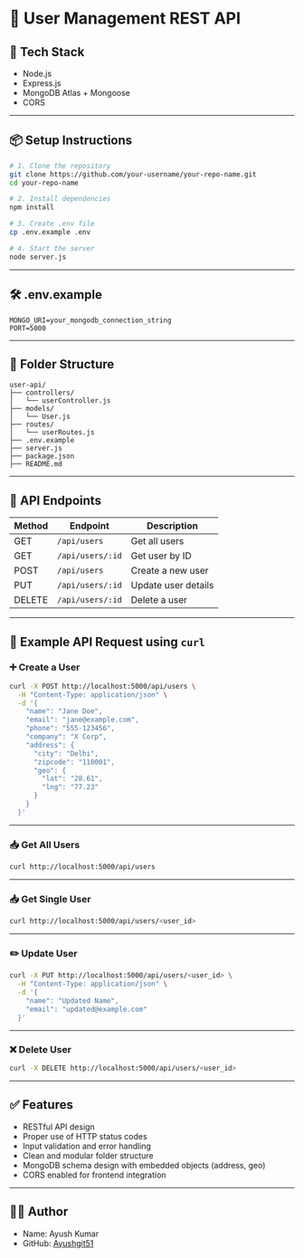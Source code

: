 # 📘 User Management REST API

## 🚀 Tech Stack

- Node.js
- Express.js
- MongoDB Atlas + Mongoose
- CORS

---

## 📦 Setup Instructions

```bash
# 1. Clone the repository
git clone https://github.com/your-username/your-repo-name.git
cd your-repo-name

# 2. Install dependencies
npm install

# 3. Create .env file
cp .env.example .env

# 4. Start the server
node server.js
```

---

## 🛠 .env.example

```env
MONGO_URI=your_mongodb_connection_string
PORT=5000
```

---

## 📂 Folder Structure

```
user-api/
├── controllers/
│   └── userController.js
├── models/
│   └── User.js
├── routes/
│   └── userRoutes.js
├── .env.example
├── server.js
├── package.json
├── README.md
```

---

## 🧪 API Endpoints

| Method | Endpoint           | Description         |
|--------|--------------------|---------------------|
| GET    | `/api/users`       | Get all users       |
| GET    | `/api/users/:id`   | Get user by ID      |
| POST   | `/api/users`       | Create a new user   |
| PUT    | `/api/users/:id`   | Update user details |
| DELETE | `/api/users/:id`   | Delete a user       |

---

## 📌 Example API Request using `curl`

### ➕ Create a User

```bash
curl -X POST http://localhost:5000/api/users \
  -H "Content-Type: application/json" \
  -d '{
    "name": "Jane Doe",
    "email": "jane@example.com",
    "phone": "555-123456",
    "company": "X Corp",
    "address": {
      "city": "Delhi",
      "zipcode": "110001",
      "geo": {
        "lat": "28.61",
        "lng": "77.23"
      }
    }
  }'
```

---

### 📥 Get All Users

```bash
curl http://localhost:5000/api/users
```

---

### 📥 Get Single User

```bash
curl http://localhost:5000/api/users/<user_id>
```

---

### ✏️ Update User

```bash
curl -X PUT http://localhost:5000/api/users/<user_id> \
  -H "Content-Type: application/json" \
  -d '{
    "name": "Updated Name",
    "email": "updated@example.com"
  }'
```

---

### ❌ Delete User

```bash
curl -X DELETE http://localhost:5000/api/users/<user_id>
```

---

## ✅ Features

- RESTful API design
- Proper use of HTTP status codes
- Input validation and error handling
- Clean and modular folder structure
- MongoDB schema design with embedded objects (address, geo)
- CORS enabled for frontend integration

---

## 👨‍💻 Author

- Name: Ayush Kumar
- GitHub: [Ayushgit51](https://github.com/Ayushgit51)
